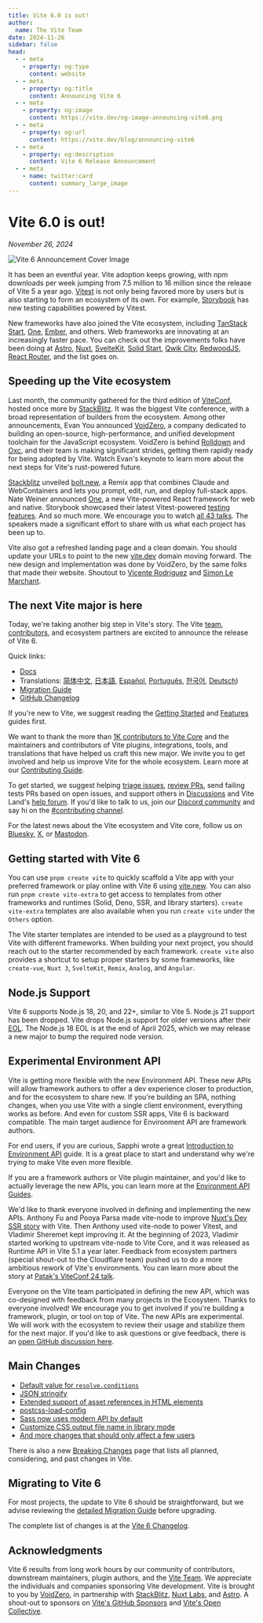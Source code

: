 ```yaml
---
title: Vite 6.0 is out!
author:
  name: The Vite Team
date: 2024-11-26
sidebar: false
head:
  - - meta
    - property: og:type
      content: website
  - - meta
    - property: og:title
      content: Announcing Vite 6
  - - meta
    - property: og:image
      content: https://vite.dev/og-image-announcing-vite6.png
  - - meta
    - property: og:url
      content: https://vite.dev/blog/announcing-vite6
  - - meta
    - property: og:description
      content: Vite 6 Release Announcement
  - - meta
    - name: twitter:card
      content: summary_large_image
---
```


# Vite 6.0 is out!

_November 26, 2024_

![Vite 6 Announcement Cover Image](/og-image-announcing-vite6.png)

It has been an eventful year. Vite adoption keeps growing, with npm downloads per week jumping from 7.5 million to 16 million since the release of Vite 5 a year ago. [Vitest](https://vitest.dev) is not only being favored more by users but is also starting to form an ecosystem of its own. For example, [Storybook](https://storybook.js.org) has new testing capabilities powered by Vitest.

New frameworks have also joined the Vite ecosystem, including [TanStack Start](https://tanstack.com/start), [One](https://onestack.dev/), [Ember](https://emberjs.com/), and others. Web frameworks are innovating at an increasingly faster pace. You can check out the improvements folks have been doing at [Astro](https://astro.build/), [Nuxt](https://nuxt.com/), [SvelteKit](https://kit.svelte.dev/), [Solid Start](https://www.solidjs.com/blog/introducing-solidstart), [Qwik City](https://qwik.builder.io/qwikcity/overview/), [RedwoodJS](https://redwoodjs.com/), [React Router](https://reactrouter.com/), and the list goes on.

## Speeding up the Vite ecosystem

Last month, the community gathered for the third edition of [ViteConf](https://viteconf.org/24/replay), hosted once more by [StackBlitz](https://stackblitz.com). It was the biggest Vite conference, with a broad representation of builders from the ecosystem. Among other announcements, Evan You announced [VoidZero](https://staging.voidzero.dev/posts/announcing-voidzero-inc), a company dedicated to building an open-source, high-performance, and unified development toolchain for the JavaScript ecosystem. VoidZero is behind [Rolldown](https://rolldown.rs) and [Oxc](https://oxc.rs), and their team is making significant strides, getting them rapidly ready for being adopted by Vite. Watch Evan's keynote to learn more about the next steps for Vite's rust-powered future.

<YouTubeVideo videoId="EKvvptbTx6k?si=EZ-rFJn4pDW3tUvp" />

[Stackblitz](https://stackblitz.com) unveiled [bolt.new](https://bolt.new), a Remix app that combines Claude and WebContainers and lets you prompt, edit, run, and deploy full-stack apps. Nate Weiner announced [One](https://onestack.dev/), a new Vite-powered React framework for web and native. Storybook showcased their latest Vitest-powered [testing features](https://youtu.be/8t5wxrFpCQY?si=PYZoWKf-45goQYDt). And so much more. We encourage you to watch [all 43 talks](https://www.youtube.com/playlist?list=PLqGQbXn_GDmnObDzgjUF4Krsfl6OUKxtp). The speakers made a significant effort to share with us what each project has been up to.

Vite also got a refreshed landing page and a clean domain. You should update your URLs to point to the new [vite.dev](https://vite.dev) domain moving forward. The new design and implementation was done by VoidZero, by the same folks that made their website. Shoutout to [Vicente Rodriguez](https://bento.me/rmoon) and [Simon Le Marchant](https://marchantweb.com/).

## The next Vite major is here

Today, we're taking another big step in Vite's story. The Vite [team](/team), [contributors](https://github.com/vitejs/vite/graphs/contributors), and ecosystem partners are excited to announce the release of Vite 6.

Quick links:

- [Docs](/)
- Translations: [简体中文](https://cn.vite.dev/), [日本語](https://ja.vite.dev/), [Español](https://es.vite.dev/), [Português](https://pt.vite.dev/), [한국어](https://ko.vite.dev/), [Deutsch](https://de.vite.dev/))
- [Migration Guide](/guide/migration)
- [GitHub Changelog](https://github.com/vitejs/vite/blob/main/packages/vite/CHANGELOG.md#500-2024-11-26)

If you're new to Vite, we suggest reading the [Getting Started](/guide/) and [Features](/guide/features) guides first.

We want to thank the more than [1K contributors to Vite Core](https://github.com/vitejs/vite/graphs/contributors) and the maintainers and contributors of Vite plugins, integrations, tools, and translations that have helped us craft this new major. We invite you to get involved and help us improve Vite for the whole ecosystem. Learn more at our [Contributing Guide](https://github.com/vitejs/vite/blob/main/CONTRIBUTING.md).

To get started, we suggest helping [triage issues](https://github.com/vitejs/vite/issues), [review PRs](https://github.com/vitejs/vite/pulls), send failing tests PRs based on open issues, and support others in [Discussions](https://github.com/vitejs/vite/discussions) and Vite Land's [help forum](https://discord.com/channels/804011606160703521/1019670660856942652). If you'd like to talk to us, join our [Discord community](http://chat.vite.dev/) and say hi on the [#contributing channel](https://discord.com/channels/804011606160703521/804439875226173480).

For the latest news about the Vite ecosystem and Vite core, follow us on [Bluesky](https://bsky.app/profile/vite.dev), [X](https://twitter.com/vite_js), or [Mastodon](https://webtoo.ls/@vite).

## Getting started with Vite 6

You can use `pnpm create vite` to quickly scaffold a Vite app with your preferred framework or play online with Vite 6 using [vite.new](https://vite.new). You can also run `pnpm create vite-extra` to get access to templates from other frameworks and runtimes (Solid, Deno, SSR, and library starters). `create vite-extra` templates are also available when you run `create vite` under the `Others` option.

The Vite starter templates are intended to be used as a playground to test Vite with different frameworks. When building your next project, you should reach out to the starter recommended by each framework. `create vite` also provides a shortcut to setup proper starters by some frameworks, like `create-vue`, `Nuxt 3`, `SvelteKit`, `Remix`, `Analog`, and `Angular`.

## Node.js Support

Vite 6 supports Node.js 18, 20, and 22+, similar to Vite 5. Node.js 21 support has been dropped. Vite drops Node.js support for older versions after their [EOL](https://endoflife.date/nodejs). The Node.js 18 EOL is at the end of April 2025, which we may release a new major to bump the required node version.

## Experimental Environment API

Vite is getting more flexible with the new Environment API. These new APIs will allow framework authors to offer a dev experience closer to production, and for the ecosystem to share new. If you're building an SPA, nothing changes, when you use Vite with a single client environment, everything works as before. And even for custom SSR apps, Vite 6 is backward compatible. The main target audience for Environment API are framework authors.

For end users, if you are curious, Sapphi wrote a great [Introduction to Environment API](https://green.sapphi.red/blog/increasing-vites-potential-with-the-environment-api) guide. It is a great place to start and understand why we're trying to make Vite even more flexible.

If you are a framework authors or Vite plugin maintainer, and you'd like to actually leverage the new APIs, you can learn more at the [Environment API Guides](https://main.vite.dev/guide/api-environment).

We'd like to thank everyone involved in defining and implementing the new APIs. Anthony Fu and Pooya Parsa made vite-node to improve [Nuxt's Dev SSR story](https://antfu.me/posts/dev-ssr-on-nuxt) with Vite. Then Anthony used vite-node to power Vitest, and Vladimir Sheremet kept improving it. At the beginning of 2023, Vladimir started working to upstream vite-node to Vite Core, and it was released as Runtime API in Vite 5.1 a year later. Feedback from ecosystem partners (special shout-out to the Cloudflare team) pushed us to do a more ambitious rework of Vite's environments. You can learn more about the story at [Patak's ViteConf 24 talk](https://www.youtube.com/watch?v=WImor3HDyqU?si=EZ-rFJn4pDW3tUvp).

Everyone on the Vite team participated in defining the new API, which was co-designed with feedback from many projects in the Ecosystem. Thanks to everyone involved! We encourage you to get involved if you're building a framework, plugin, or tool on top of Vite. The new APIs are experimental. We will work with the ecosystem to review their usage and stabilize them for the next major. If you'd like to ask questions or give feedback, there is an [open GitHub discussion here](https://github.com/vitejs/vite/discussions/16358).

## Main Changes

- [Default value for `resolve.conditions`](/guide/migration#default-value-for-resolve-conditions)
- [JSON stringify](/guide/migration#json-stringify)
- [Extended support of asset references in HTML elements](/guide/migration#extended-support-of-asset-references-in-html-elements)
- [postcss-load-config](/guide/migration#postcss-load-config)
- [Sass now uses modern API by default](/guide/migration#sass-now-uses-modern-api-by-default)
- [Customize CSS output file name in library mode](/guide/migration#customize-css-output-file-name-in-library-mode)
- [And more changes that should only affect a few users](/guide/migration#advanced)

There is also a new [Breaking Changes](/changes/) page that lists all planned, considering, and past changes in Vite.

## Migrating to Vite 6

For most projects, the update to Vite 6 should be straightforward, but we advise reviewing the [detailed Migration Guide](/guide/migration) before upgrading.

The complete list of changes is at the [Vite 6 Changelog](https://github.com/vitejs/vite/blob/main/packages/vite/CHANGELOG.md#500-2024-11-26).

## Acknowledgments

Vite 6 results from long work hours by our community of contributors, downstream maintainers, plugin authors, and the [Vite Team](/team). We appreciate the individuals and companies sponsoring Vite development. Vite is brought to you by [VoidZero](https://voidzero.dev), in partnership with [StackBlitz](https://stackblitz.com/), [Nuxt Labs](https://nuxtlabs.com/), and [Astro](https://astro.build). A shout-out to sponsors on [Vite's GitHub Sponsors](https://github.com/sponsors/vitejs) and [Vite's Open Collective](https://opencollective.com/vite).
